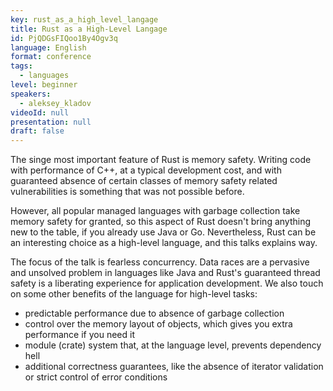 ```yaml
---
key: rust_as_a_high_level_langage
title: Rust as a High-Level Langage
id: PjQDGsFIQoo1By4Ogv3q
language: English
format: conference
tags:
  - languages
level: beginner
speakers:
  - aleksey_kladov
videoId: null
presentation: null
draft: false
---
```

The singe most important feature of Rust is memory safety. Writing code with performance of C++, at a typical development cost, and with guaranteed absence of certain classes of memory safety related vulnerabilities is something that was not possible before. 

However, all popular managed languages with garbage collection take memory safety for granted, so this aspect of Rust doesn't bring anything new to the table, if you already use Java or Go. Nevertheless, Rust can be an interesting choice as a high-level language, and this talks explains way.  

The focus of the talk is fearless concurrency. Data races are a pervasive and unsolved problem in languages like Java and Rust's guaranteed thread safety is a liberating experience for application development. We also touch on some other benefits of the language for high-level tasks:

* predictable performance due to absence of garbage  collection
*  control over the memory layout of objects, which gives you extra performance if you need it
*  module (crate) system that, at the language level, prevents dependency hell
* additional correctness guarantees, like the absence of iterator validation or strict control of error conditions